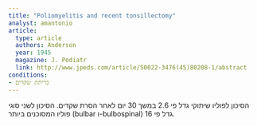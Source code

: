 ```yaml
---
title: "Poliomyelitis and recent tonsillectomy"
analyst: amantonio
article:
  type: article
  authors: Anderson
  year: 1945
  magazine: J. Pediatr
  link: http://www.jpeds.com/article/S0022-3476(45)80208-1/abstract
conditions:
- כריתת שקדים
---
```


הסיכון לפוליו שיתוקי גדל פי 2.6 במשך 30 יום לאחר הסרת שקדים.
הסיכון לשני סוגי פוליו המסוכנים ביותר (bulbar ו-bulbospinal) גדל פי 16.
